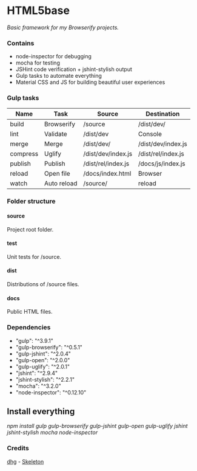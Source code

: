 # HTML5base
*Basic framework for my Browserify projects.*

### Contains
* node-inspector for debugging
* mocha for testing
* JSHint code verification + jshint-stylish output
* Gulp tasks to automate everything
* Material CSS and JS for building beautiful user experiences

### Gulp tasks
| Name|Task|Source|Destination|
|-----|----|------|-----------|
| build|Browserify|/source|/dist/dev/|
| lint|Validate|/dist/dev|Console
| merge|Merge|/dist/dev/|/dist/dev/index.js
| compress|Uglify|/dist/dev/index.js|/dist/rel/index.js
| publish|Publish| /dist/rel/index.js|/docs/js/index.js
|reload|Open file|/docs/index.html|Browser
|watch|Auto reload|/source/|reload

### Folder structure

#### source
Project root folder.

#### test
Unit tests for /source.

#### dist
Distributions of /source files.

#### docs
Public HTML files.


### Dependencies
*   "gulp":              "^3.9.1"
*   "gulp-browserify":   "^0.5.1"
*   "gulp-jshint":       "^2.0.4"
*   "gulp-open":         "^2.0.0"
*   "gulp-uglify":       "^2.0.1"
*   "jshint":            "^2.9.4"
*   "jshint-stylish":    "^2.2.1"
*   "mocha":             "^3.2.0"
*   "node-inspector":    "^0.12.10"

## Install everything
*npm install     gulp gulp-browserify gulp-jshint gulp-open gulp-uglify
                jshint jshint-stylish mocha node-inspector*

### Credits
[dhg](https://github.com/dhg) - [Skeleton](https://github.com/dhg/Skeleton)
